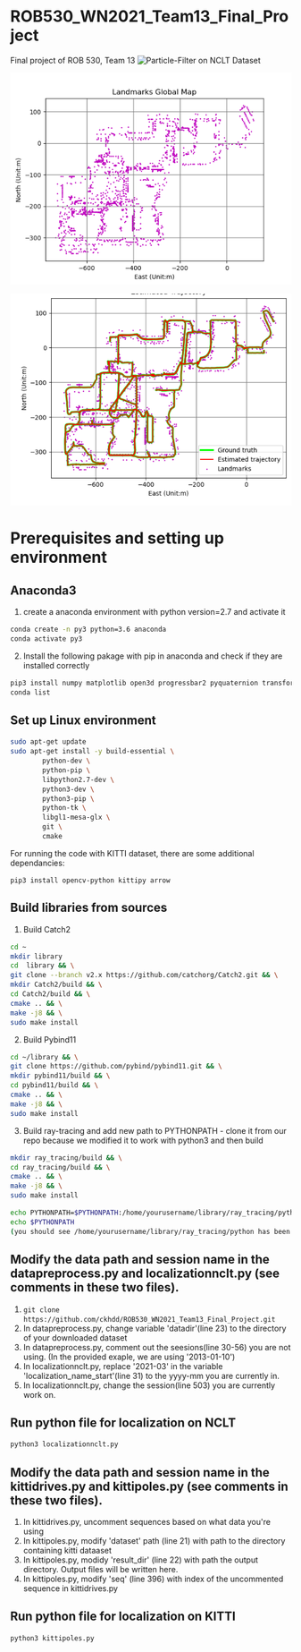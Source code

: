 # ROB530_WN2021_Team13_Final_Project
Final project of ROB 530, Team 13
![Particle-Filter on NCLT Dataset](https://github.com/ckhdd/ROB530_WN2021_Team13_Final_Project/blob/python3_update/Localization/2013-01-10.gif)

![Global map](https://github.com/ckhdd/ROB530_WN2021_Team13_Final_Project/blob/python3_update/results/2012-01-15/globalmap_3_6_7.png)

![Estimated Trajectory](https://github.com/ckhdd/ROB530_WN2021_Team13_Final_Project/blob/python3_update/results/2012-01-15/2012-01-15_2021-04-13_04-00-27.png)
# Prerequisites and setting up environment
## Anaconda3

1. create a anaconda environment with python version=2.7 and activate it 
```bash
conda create -n py3 python=3.6 anaconda
conda activate py3
```
2. Install the following pakage with pip in anaconda and check if they are installed correctly
```bash
pip3 install numpy matplotlib open3d progressbar2 pyquaternion transforms3d scipy scikit-image networkx psutil torch future imageio pytest
conda list
```
## Set up Linux environment
```bash
sudo apt-get update 
sudo apt-get install -y build-essential \
        python-dev \
        python-pip \
        libpython2.7-dev \
        python3-dev \
        python3-pip \
        python-tk \
        libgl1-mesa-glx \
        git \
        cmake
```
For running the code with KITTI dataset, there are some additional dependancies:
```
pip3 install opencv-python kittipy arrow
```

## Build libraries from sources 

1. Build Catch2
```bash
cd ~
mkdir library
cd  library && \
git clone --branch v2.x https://github.com/catchorg/Catch2.git && \
mkdir Catch2/build && \
cd Catch2/build && \
cmake .. && \
make -j8 && \
sudo make install
```

2. Build Pybind11
```bash
cd ~/library && \
git clone https://github.com/pybind/pybind11.git && \
mkdir pybind11/build && \
cd pybind11/build && \
cmake .. && \
make -j8 && \
sudo make install
```

3. Build ray-tracing and add new path to PYTHONPATH - clone it from our repo because we modified it to work with python3 and then build
```bash
mkdir ray_tracing/build && \
cd ray_tracing/build && \
cmake .. && \
make -j8 && \
sudo make install
```
```bash
echo PYTHONPATH=$PYTHONPATH:/home/yourusername/library/ray_tracing/python >> ~/.bashrc
echo $PYTHONPATH
(you should see /home/yourusername/library/ray_tracing/python has been added to $PYTHONPATH)
```
## Modify the data path and session name in the datapreprocess.py and localizationnclt.py (see comments in these two files).
1. ```git clone https://github.com/ckhdd/ROB530_WN2021_Team13_Final_Project.git  ```
2. In datapreprocess.py, change variable 'datadir'(line 23) to the directory of your downloaded dataset
3. In datapreprocess.py, comment out the seesions(line 30-56) you are not using. (In the provided exaple, we are using '2013-01-10') 
4. In localizationnclt.py, replace '2021-03' in the variable 'localization_name_start'(line 31) to the yyyy-mm you are currently in.
5. In localizationnclt.py, change the session(line 503) you are currently work on.

## Run python file for localization on NCLT
```bash
python3 localizationnclt.py
```
## Modify the data path and session name in the kittidrives.py and kittipoles.py (see comments in these two files).
1. In kittidrives.py, uncomment sequences based on what data you're using
2. In kittipoles.py, modify 'dataset' path (line 21) with path to the directory containing kitti dataaset
3. In kittipoles.py, modidy 'result_dir' (line 22) with path the output directory. Output files will be written here.
4. In kittipoles.py, modify 'seq' (line 396) with index of the uncommented sequence in kittidrives.py

## Run python file for localization on KITTI
```bash
python3 kittipoles.py
```

